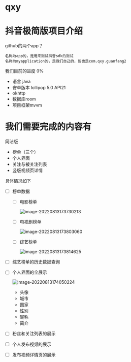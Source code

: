# qxy
# 抖音极简版项目介绍

 github的两个app？

```
名称为app的，是用来测试抖音sdk的测试
名称为myapplication的，是我们自己的，包也是com.qxy.guanfang2
```

我们目前的进度 0%

- 语言 java
- 安卓版本 lollipop 5.0 API21
-  okhttp
-  数据库room
-  项目框架mvvm
# 我们需要完成的内容有

简洁版

- 榜单（三个）
- 个人界面
- 关注与被关注列表
- 竖版视频页详情

具体情况如下

- [ ] 榜单数据

  - [ ] 电影榜单

    ![image-20220813173730213](image/image-20220813173730213.png)

  - [ ] 电视剧榜单

    ![image-20220813173803060](image/image-20220813173803060.png)

  - [ ] 综艺榜单

    ![image-20220813173814625](image/image-20220813173814625.png)

- [ ] 综艺榜单的历史数据查询

- [ ] 个人界面的全展示

  ![image-20220813174050224](image/image-20220813174050224.png)

  - 头像
  - 城市
  - 国家
  - 性别
  - 昵称
  - 简介

- [ ] 粉丝和关注列表的展示

- [ ] 个人发布视频的展示

- [ ] 发布视频详情页的展示
